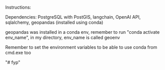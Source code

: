 Instructions:

Dependencies: PostgreSQL with PostGIS, langchain, OpenAI API, sqlalchemy, geopandas (installed using conda)

geopandas was installed in a conda env, remember to run "conda activate env_name", in my directory, env_name is called geoenv

Remember to set the environment variables to be able to use conda from cmd.exe too

"# fyp"
